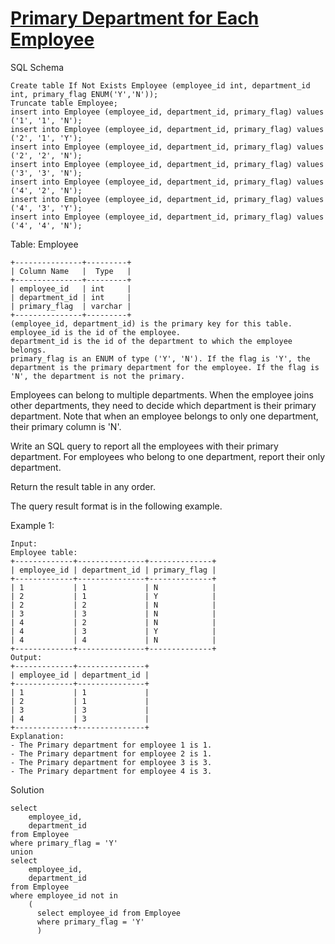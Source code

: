 # [Primary Department for Each Employee](https://leetcode.com/problems/primary-department-for-each-employee/description/?envType=list&envId=e8vku1ke)

SQL Schema
```mysql
Create table If Not Exists Employee (employee_id int, department_id int, primary_flag ENUM('Y','N'));
Truncate table Employee;
insert into Employee (employee_id, department_id, primary_flag) values ('1', '1', 'N');
insert into Employee (employee_id, department_id, primary_flag) values ('2', '1', 'Y');
insert into Employee (employee_id, department_id, primary_flag) values ('2', '2', 'N');
insert into Employee (employee_id, department_id, primary_flag) values ('3', '3', 'N');
insert into Employee (employee_id, department_id, primary_flag) values ('4', '2', 'N');
insert into Employee (employee_id, department_id, primary_flag) values ('4', '3', 'Y');
insert into Employee (employee_id, department_id, primary_flag) values ('4', '4', 'N');
```

Table: Employee
```
+---------------+---------+
| Column Name   |  Type   |
+---------------+---------+
| employee_id   | int     |
| department_id | int     |
| primary_flag  | varchar |
+---------------+---------+
(employee_id, department_id) is the primary key for this table.
employee_id is the id of the employee.
department_id is the id of the department to which the employee belongs.
primary_flag is an ENUM of type ('Y', 'N'). If the flag is 'Y', the department is the primary department for the employee. If the flag is 'N', the department is not the primary.
``` 

Employees can belong to multiple departments. When the employee joins other departments, they need to decide which department is their primary department. Note that when an employee belongs to only one department, their primary column is 'N'.

Write an SQL query to report all the employees with their primary department. For employees who belong to one department, report their only department.

Return the result table in any order.

The query result format is in the following example.

Example 1:
```
Input: 
Employee table:
+-------------+---------------+--------------+
| employee_id | department_id | primary_flag |
+-------------+---------------+--------------+
| 1           | 1             | N            |
| 2           | 1             | Y            |
| 2           | 2             | N            |
| 3           | 3             | N            |
| 4           | 2             | N            |
| 4           | 3             | Y            |
| 4           | 4             | N            |
+-------------+---------------+--------------+
Output: 
+-------------+---------------+
| employee_id | department_id |
+-------------+---------------+
| 1           | 1             |
| 2           | 1             |
| 3           | 3             |
| 4           | 3             |
+-------------+---------------+
Explanation: 
- The Primary department for employee 1 is 1.
- The Primary department for employee 2 is 1.
- The Primary department for employee 3 is 3.
- The Primary department for employee 4 is 3.
```
Solution
```mysql
select
    employee_id,
    department_id
from Employee
where primary_flag = 'Y'
union
select
    employee_id,
    department_id
from Employee
where employee_id not in
	(
      select employee_id from Employee
      where primary_flag = 'Y'
      )
```
